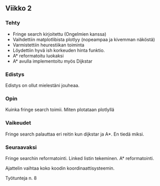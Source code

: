 ## Viikko 2

### Tehty
- Fringe search kirjoitettu (Ongelmien kanssa)
- Vaihdettiin matplotlibista plotlyy (nopeampaa ja kivemman näköstä)
- Varmistettiin heurestiikan toiminta
- Löydettiin hyvä ish korkeuden hinta funktio.
- A* reformatoitu luokaksi
- A* avulla implementoitu myös Dijkstar

### Edistys
Edistys on ollut mielestäni jouheaa.

### Opin
Kuinka fringe search toimii.
Miten plotataan plotlyllä

### Vaikeudet
Fringe search palauttaa eri reitin kun dijkstar ja A*. En tiedä miksi.

### Seuraavaksi
Fringe searchin reformatointi.
Linked listin tekeminen.
A* reformatointi.

Ajattelin vaihtaa koko koodin koordinaattisysteemin.

Työtunteja n. 8
